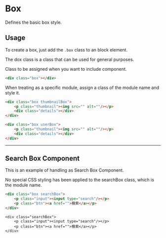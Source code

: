 # Box

<p class="text docsLeadText">Defines the basic box style.</p>

## Usage

To create a box, just add the `.box` class to an block element.

The dox class is a class that can be used for general purposes.

Class to be assigned when you want to include component.


```html
<div class="box"></div>
```


When treating as a specific module, assign a class of the module name and style it.


```html
<div class="box thumbnailBox">
    <p class="thumbnail"><img src="" alt=""/></p>
    <div class="details"></div>
</div>

<div class="box userBox">
    <p class="thumbnail"><img src="" alt=""/></p>
    <div class="details"></div>
</div>
```

***

## Search Box Component

This is an example of handling as Search Box Component.

No special CSS styling has been applied to the searchBox class, which is the module name.

```html
<div class="box searchBox">
    <p class="input"><input type="search"/></p>
    <p class="btn"><a href="">検索</a></p>
</div>
```

```example
<div class="searchBox">
    <p class="input"><input type="search"/></p>
    <p class="btn"><a href="">検索</a></p>
</div>
```